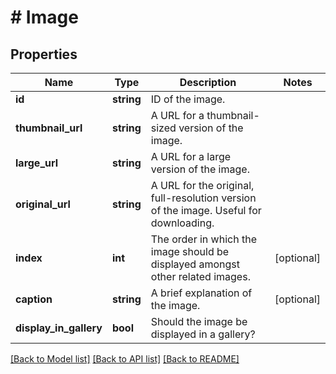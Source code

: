 # # Image

## Properties

Name | Type | Description | Notes
------------ | ------------- | ------------- | -------------
**id** | **string** | ID of the image. |
**thumbnail_url** | **string** | A URL for a thumbnail-sized version of the image. |
**large_url** | **string** | A URL for a large version of the image. |
**original_url** | **string** | A URL for the original, full-resolution version of the image. Useful for downloading. |
**index** | **int** | The order in which the image should be displayed amongst other related images. | [optional]
**caption** | **string** | A brief explanation of the image. | [optional]
**display_in_gallery** | **bool** | Should the image be displayed in a gallery? |

[[Back to Model list]](../../README.md#models) [[Back to API list]](../../README.md#endpoints) [[Back to README]](../../README.md)
